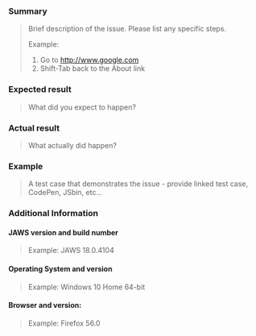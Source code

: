 ### Summary

> Brief description of the issue. Please list any specific steps.
> 
> Example:
> 1. Go to http://www.google.com
> 2. Shift-Tab back to the About link

### Expected result

> What did you expect to happen?

### Actual result

> What actually did happen?

### Example

> A test case that demonstrates the issue - provide linked test case, CodePen, JSbin, etc...

### Additional Information

#### JAWS version and build number

> Example: JAWS 18.0.4104
 
#### Operating System and version

> Example: Windows 10 Home 64-bit

#### Browser and version:

> Example: Firefox 56.0
